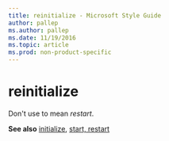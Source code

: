 ```yaml
---
title: reinitialize - Microsoft Style Guide
author: pallep
ms.author: pallep
ms.date: 11/19/2016
ms.topic: article
ms.prod: non-product-specific
---
```


# reinitialize

Don't use to mean *restart*. 

**See also** [initialize](/style-guide/a-z-word-list-term-collections/i/initialize), [start, restart](/style-guide/a-z-word-list-term-collections/s/start-restart)
